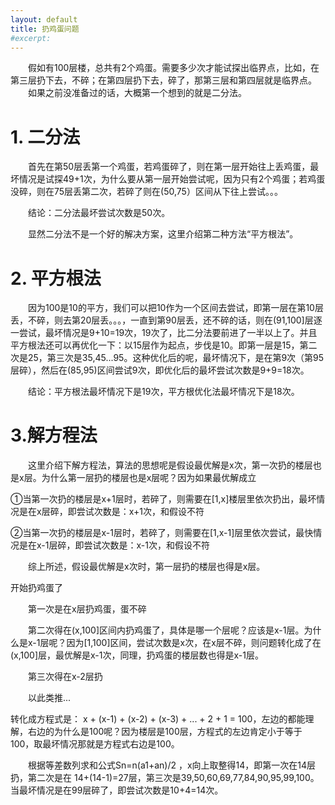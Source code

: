 ```yaml
---
layout: default
title: 扔鸡蛋问题
#excerpt: 
---
```

　　假如有100层楼，总共有2个鸡蛋。需要多少次才能试探出临界点，比如，在第三层扔下去，不碎；在第四层扔下去，碎了，那第三层和第四层就是临界点。   
　　如果之前没准备过的话，大概第一个想到的就是二分法。   
# 1. 二分法   

　　首先在第50层丢第一个鸡蛋，若鸡蛋碎了，则在第一层开始往上丢鸡蛋，最坏情况是试探49+1次，为什么要从第一层开始尝试呢，因为只有2个鸡蛋；若鸡蛋没碎，则在75层丢第二次，若碎了则在(50,75）区间从下往上尝试。。。   

　　结论：二分法最坏尝试次数是50次。   

　　显然二分法不是一个好的解决方案，这里介绍第二种方法“平方根法”。   

# 2. 平方根法   

　　因为100是10的平方，我们可以把10作为一个区间去尝试，即第一层在第10层丢，不碎，则去第20层丢。。。，一直到第90层丢，还不碎的话，则在(91,100]层逐一尝试，最坏情况是9+10=19次，19次了，比二分法要前进了一半以上了。并且平方根法还可以再优化一下：以15层作为起点，步伐是10。即第一层是15，第二次是25，第三次是35,45...95。这种优化后的呢，最坏情况下，是在第9次（第95层碎），然后在(85,95)区间尝试9次，即优化后的最坏尝试次数是9+9=18次。   

　　结论：平方根法最坏情况下是19次，平方根优化法最坏情况下是18次。   

# 3.解方程法   

　　这里介绍下解方程法，算法的思想呢是假设最优解是x次，第一次扔的楼层也是x层。为什么第一层扔的楼层也是x层呢？因为如果最优解成立   

①当第一次扔的楼层是x+1层时，若碎了，则需要在[1,x]楼层里依次扔出，最坏情况是在x层碎，即尝试次数是：x+1次，和假设不符   

②当第一次扔的楼层是x-1层时，若碎了，则需要在[1,x-1]层里依次尝试，最快情况是在x-1层碎，即尝试次数是：x-1次，和假设不符   

　　综上所述，假设最优解是x次时，第一层扔的楼层也得是x层。   

开始扔鸡蛋了   

　　第一次是在x层扔鸡蛋，蛋不碎

　　第二次得在(x,100]区间内扔鸡蛋了，具体是哪一个层呢？应该是x-1层。为什么是x-1层呢？因为[1,100]区间，尝试次数是x次，在x层不碎，则问题转化成了在(x,100]层，最优解是x-1次，同理，扔鸡蛋的楼层数也得是x-1层。   

　　第三次得在x-2层扔   

　　以此类推...   

转化成方程式是： x + (x-1) + (x-2) + (x-3) + ... + 2 + 1 = 100，左边的都能理解，右边的为什么是100呢？因为楼层是100层，方程式的左边肯定小于等于100，取最坏情况那就是方程式右边是100。   

　　根据等差数列求和公式Sn=n(a1+an)/2 ，x向上取整得14，即第一次在14层扔，第二次是在 14+(14-1)=27层，第三次是39,50,60,69,77,84,90,95,99,100。当最坏情况是在99层碎了，即尝试次数是10+4=14次。   